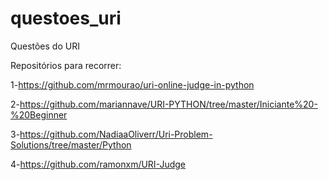 # questoes_uri
Questões do URI

Repositórios para recorrer: 

1-https://github.com/mrmourao/uri-online-judge-in-python

2-https://github.com/mariannave/URI-PYTHON/tree/master/Iniciante%20-%20Beginner

3-https://github.com/NadiaaOliverr/Uri-Problem-Solutions/tree/master/Python

4-https://github.com/ramonxm/URI-Judge
